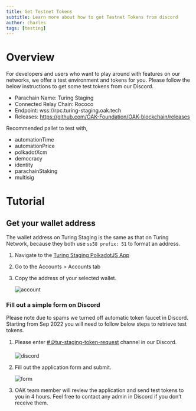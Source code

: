 ```yaml
---
title: Get Testnet Tokens
subtitle: Learn more about how to get Testnet Tokens from discord
author: charles
tags: [testing]
---
```


# Overview
For developers and users who want to play around with features on our networks, we offer a test environment and tokens for you. Please follow the below instructions to get some test tokens from our Discord.

- Parachain Name: Turing Staging
- Connected Relay Chain: Rococo
- Endpoint: wss://rpc.turing-staging.oak.tech
- Releases: https://github.com/OAK-Foundation/OAK-blockchain/releases

Recommended pallet to test with,
- automationTime
- automationPrice
- polkadotXcm
- democracy
- identity
- parachainStaking
- multisig

# Tutorial
## Get your wallet address
The wallet address on Turing Staging is the same as that on Turing Network, because they both use `ss58 prefix: 51` to format an address.

1. Navigate to the [Turing Staging PolkadotJS App](https://polkadot.js.org/apps/?rpc=wss%3A%2F%2Frpc.turing-staging.oak.tech%2Fpublic-ws#/explorer)
   
2. Go to the Accounts > Accounts tab
   
3. Copy the address of your selected wallet.

	![account](../../assets/img/testnet-tokens/account.jpg)

### Fill out a simple form on Discord
Please note due to spams we turned off automatic token faucet in Discord. Starting from Sep 2022 you will need to follow below steps to retrieve test tokens.

1. Please enter [#🪙tur-staging-token-request](https://discord.com/channels/840137038316699648/1037841730654969907) channel in our Discord.

	![discord](../../assets/img/testnet-tokens/discord.jpg)

1. Fill out the application form and submit.

	![form](../../assets/img/testnet-tokens/form.jpg)

1. OAK team member will review the application and send test tokens to you in 4 hours. Feel free to contact any admin in Discord if you don’t receive them.
